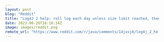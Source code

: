 ```yaml
---
layout: post
blog: "Reddit"
title: "Log4J 2 help: roll log each day unless size limit reached, then roll and increment"
date: 2023-06-26T18:16:14Z
image: images/reddit.png
remote_url: "https://www.reddit.com/r/java/comments/14josj8/log4j_2_help_roll_log_each_day_unless_size_limit/"
---
```

